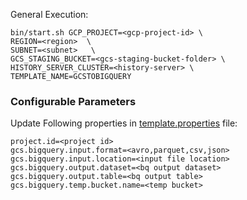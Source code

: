 General Execution:

```
bin/start.sh GCP_PROJECT=<gcp-project-id> \
REGION=<region>  \
SUBNET=<subnet>   \
GCS_STAGING_BUCKET=<gcs-staging-bucket-folder> \
HISTORY_SERVER_CLUSTER=<history-server> \
TEMPLATE_NAME=GCSTOBIGQUERY 
```

### Configurable Parameters
Update Following properties in  [template.properties](../../../../../../../resources/template.properties) file:
```
project.id=<project id>
gcs.bigquery.input.format=<avro,parquet,csv,json>
gcs.bigquery.input.location=<input file location>
gcs.bigquery.output.dataset=<bq output dataset>
gcs.bigquery.output.table=<bq output table>
gcs.bigquery.temp.bucket.name=<temp bucket>
```
